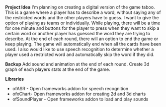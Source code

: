 **Project Idea**
I'm planning on creating a digital version of the game taboo. This is a game where a player has to describe a word, without saying any of the restricted words and the other players have to guess. I want to give the option of playing as teams or individually. While playing, there will be a time for one minute and buttons for the player to press when they want to skip a certain word or another player has guessed the word they are trying to describe. At the end of each round, there will an option to end the game or keep playing. The game will automatically end when all the cards have been used. I also would like to use speech recognition to determine whether a player used a restricted word and automatically skip the word if they did.

**Backup**
Add sound and animation at the end of each round. Create 3d graph of each players stats at the end of the game.

**Libraries**
* ofASR - Open frameworks addon for speech recognition
* ofxChart- Open frameworks addon for creating 2d and 3d charts
* ofSoundPlayer - Open frameworks addon to load and play sounds
